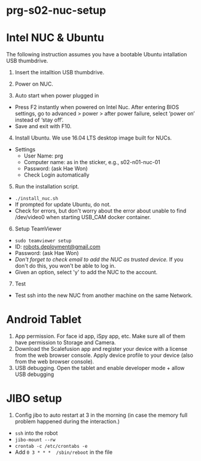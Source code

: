 # prg-s02-nuc-setup

# Intel NUC & Ubuntu

The following instruction assumes you have a bootable Ubuntu intallation USB thumbdrive.

1. Insert the intalltion USB thumbdrive.

2. Power on NUC.

3. Auto start when power plugged in
  - Press F2 instantly when powered on Intel Nuc. After entering BIOS settings, go to advanced > power > after power failure, select ‘power on’ instead of ‘stay off’. 
  - Save and exit with F10.

4. Install Ubuntu. We use 16.04 LTS desktop image built for NUCs.
- Settings
  - User Name: prg
  - Computer name:  as in the sticker, e.g., s02-n01-nuc-01
  - Password: (ask Hae Won)
  - Check Login automatically 

5. Run the installation script.
- `./install_nuc.sh`
- If prompted for update Ubuntu, do not.
- Check for errors, but don't worry about the error about unable to find /dev/video0 when starting USB_CAM docker container.

6. Setup TeamViewer
- `sudo teamviewer setup`
- ID: robots.deployment@gmail.com
- Password: (ask Hae Won)
- *Don't forget to check email to add the NUC as trusted device.* If you don't do this, you won't be able to log in.
- Given an option, select 'y' to add the NUC to the account.

7. Test
- Test ssh into the new NUC from another machine on the same Network.


# Android Tablet

1. App permission. For face id app, iSpy app, etc. Make sure all of them have permission to Storage and Camera.
2. Download the Scalefusion app and register your device with a license from the web browser console. Apply device profile to your device (also from the web browser console).
3. USB debugging. Open the tablet and enable developer mode + allow USB debugging


# JIBO setup

1. Config jibo to auto restart at 3 in the morning (in case the memory full problem happened during the interaction.)
- `ssh` into the robot
- `jibo-mount --rw`
- `crontab -c /etc/crontabs -e`
- Add `0 3 * * *  /sbin/reboot` in the file
